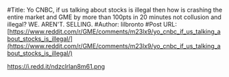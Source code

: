 #Title: Yo CNBC, if us talking about stocks is illegal then how is crashing the entire market and GME by more than 100pts in 20 minutes not collusion and illegal? WE. AREN'T. SELLING.
#Author: lilbronto
#Post URL: [https://www.reddit.com/r/GME/comments/m23lx9/yo_cnbc_if_us_talking_about_stocks_is_illegal/](https://www.reddit.com/r/GME/comments/m23lx9/yo_cnbc_if_us_talking_about_stocks_is_illegal/)


https://i.redd.it/ndzclrlan8m61.png